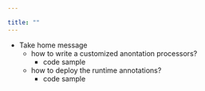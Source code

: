 ```yaml
---

title: "" 
---
```

- Take home message
  - how to write a customized anontation processors?
    - code sample
  - how to deploy the runtime annotations?
    - code sample
